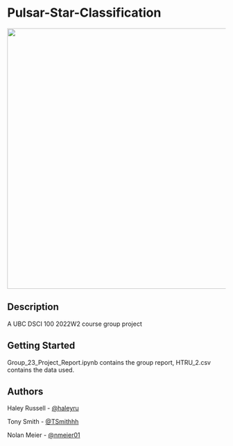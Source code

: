 # Pulsar-Star-Classification

<img src="https://media3.giphy.com/media/l3dj5M4YLaFww31V6/giphy.gif" width = "600"/>

## Description

A UBC DSCI 100 2022W2 course group project

## Getting Started

Group_23_Project_Report.ipynb contains the group report, HTRU_2.csv contains the data used. 

## Authors

Haley Russell - [@haleyru](https://github.com/haleyru)

Tony Smith - [@TSmithhh](https://github.com/TSmithhh)

Nolan Meier - [@nmeier01](https://github.com/nmeier01)

